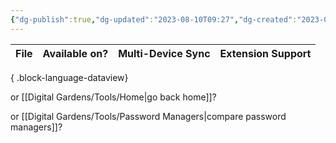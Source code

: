 ```yaml
---
{"dg-publish":true,"dg-updated":"2023-08-10T09:27","dg-created":"2023-08-08T10:07","title":"Browsers","dg-permalink":"browsers","dg-path":"Browsers.md","permalink":"/browsers/","dgPassFrontmatter":true,"created":"2023-08-08T10:07","updated":"2023-08-10T09:27"}
---
```



| File | Available on? | Multi-Device Sync | Extension Support |
| ---- | ------------- | ----------------- | ----------------- |

{ .block-language-dataview}

or [[Digital Gardens/Tools/Home\|go back home]]?

or [[Digital Gardens/Tools/Password Managers\|compare password managers]]? 